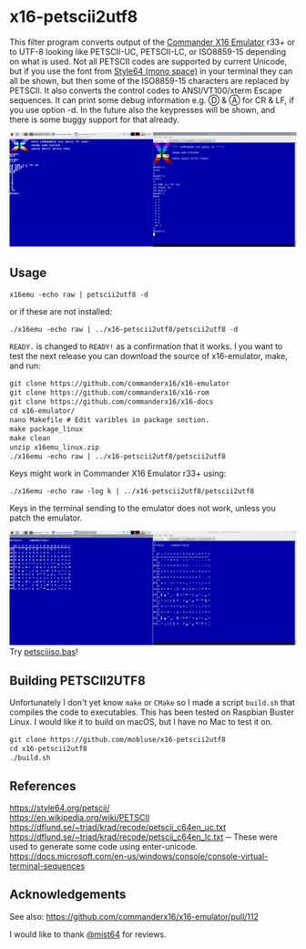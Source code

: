 # x16-petscii2utf8
This filter program converts output of the [Commander X16 Emulator](http://commanderx16.com) r33+ or to UTF-8 looking like
PETSCII-UC, PETSCII-LC, or ISO8859-15 depending on what is used. Not all PETSCII codes are supported by current Unicode,
but if you use the font from [Style64 (mono space)](https://style64.org/c64-truetype) in your terminal they can all be 
shown, but then some of the ISO8859-15 characters are replaced by PETSCII.
It also converts the control codes to ANSI/VT100/xterm Escape sequences. It can print some debug information
e.g. Ⓓ & Ⓐ for CR & LF, if you use option -d. In the future also the keypresses will be shown, and there is some
buggy support for that already.

![Startup with OLD](startup.png?raw=true "Startup with OLD")

## Usage

    x16emu -echo raw | petscii2utf8 -d

or if these are not installed:

    ./x16emu -echo raw | ../x16-petscii2utf8/petscii2utf8 -d

`READY.` is changed to `READY!` as a confirmation that it works. I you want to test the next release you can download
the source of x16-emulator, make, and run:

    git clone https://github.com/commanderx16/x16-emulator
    git clone https://github.com/commanderx16/x16-rom
    git clone https://github.com/commanderx16/x16-docs
    cd x16-emulator/
    nano Makefile # Edit varibles in package section.
    make package_linux
    make clean
    unzip x16emu_linux.zip
    ./x16emu -echo raw | ../x16-petscii2utf8/petscii2utf8

Keys might work in Commander X16 Emulator r33+ using:

    ./x16emu -echo raw -log k | ../x16-petscii2utf8/petscii2utf8

Keys in the terminal sending to the emulator does not work, unless you patch the emulator.

![PETSCIIISO.BAS](petsciiiso-bas.png?raw=true "PETSCIIISO.BAS")
Try [petsciiiso.bas](https://github.com/mobluse/chargen-maker/blob/master/petsciiiso.bas)!
## Building PETSCII2UTF8
Unfortunately I don't yet know `make` or `CMake` so I made a script `build.sh` that compiles the code to executables.
This has been tested on Raspbian Buster Linux. I would like it to build on macOS, but I have no Mac to test it on.

    git clone https://github.com/mobluse/x16-petscii2utf8
    cd x16-petscii2utf8
    ./build.sh

## References
https://style64.org/petscii/  
https://en.wikipedia.org/wiki/PETSCII  
https://dflund.se/~triad/krad/recode/petscii_c64en_uc.txt  
https://dflund.se/~triad/krad/recode/petscii_c64en_lc.txt ─ These were used to generate some code using enter-unicode.  
https://docs.microsoft.com/en-us/windows/console/console-virtual-terminal-sequences  

## Acknowledgements
See also: https://github.com/commanderx16/x16-emulator/pull/112

I would like to thank [@mist64](https://github.com/mist64) for reviews.
